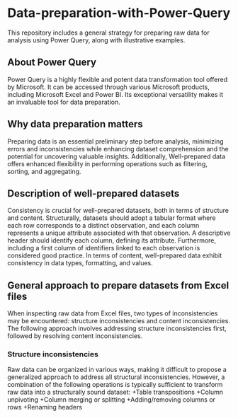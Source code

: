 # Data-preparation-with-Power-Query
This repository includes a general strategy for preparing raw data for analysis using Power Query, along with illustrative examples.
## About Power Query
Power Query is a highly flexible and potent data transformation tool offered by Microsoft. It can be accessed through various Microsoft products, including Microsoft Excel and Power BI. Its exceptional versatility makes it an invaluable tool for data preparation.
## Why data preparation matters
Preparing data is an essential preliminary step before analysis, minimizing errors and inconsistencies while enhancing dataset comprehension and the potential for uncovering valuable insights. Additionally, Well-prepared data offers enhanced flexibility in performing operations such as filtering, sorting, and aggregating.
## Description of well-prepared datasets
Consistency is crucial for well-prepared datasets, both in terms of structure and content. Structurally, datasets should adopt a tabular format where each row corresponds to a distinct observation, and each column represents a unique attribute associated with that observation. A descriptive header should identify each column, defining its attribute. Furthermore, including a first column of identifiers linked to each observation is considered good practice. In terms of content, well-prepared data exhibit consistency in data types, formatting, and values.
## General approach to prepare datasets from Excel files
When inspecting raw data from Excel files, two types of inconsistencies may be encountered: structure inconsistencies and content inconsistencies. The following approach involves addressing structure inconsistencies first, followed by resolving content inconsistencies.
### Structure inconsistencies
Raw data can be organized in various ways, making it difficult to propose a generalized approach to address all structural inconsistencies. However, a combination of the following operations is typically sufficient to transform raw data into a structurally sound dataset:
+Table transpositions
+Column unpivoting
+Column merging or splitting
+Adding/removing columns or rows
+Renaming headers
